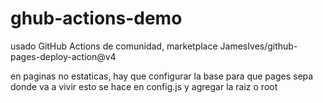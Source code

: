 # ghub-actions-demo

usado GitHub Actions de comunidad, marketplace JamesIves/github-pages-deploy-action@v4

en paginas no estaticas, hay que configurar la base para que pages sepa donde va a vivir
esto se hace en config.js y agregar la raiz o root
